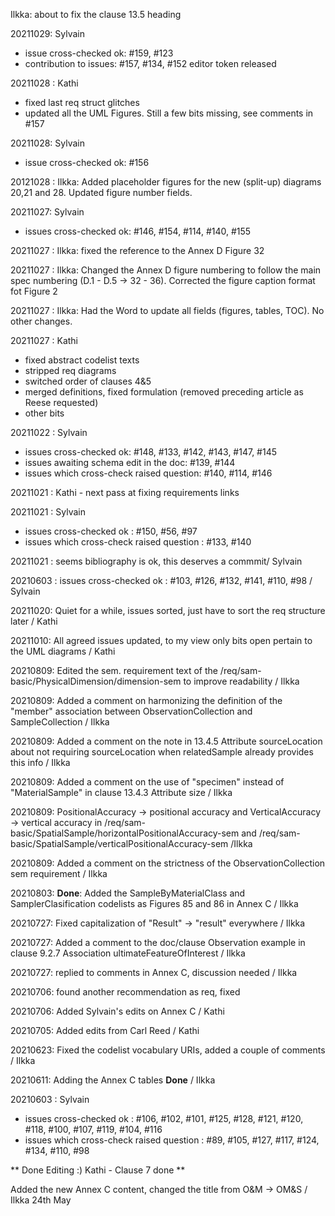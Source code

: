 Ilkka: about to fix the clause 13.5 heading

20211029: Sylvain
- issue cross-checked ok: #159, #123
- contribution to issues: #157, #134, #152
editor token released

20211028 : Kathi 
- fixed last req struct glitches
- updated all the UML Figures. Still a few bits missing, see comments in #157

20211028: Sylvain
- issue cross-checked ok: #156

20121028 : Ilkka: Added placeholder figures for the new (split-up) diagrams 20,21 and 28. Updated figure number fields.

20211027: Sylvain
- issues cross-checked ok: #146, #154, #114, #140, #155

20211027 : Ilkka: fixed the reference to the Annex D Figure 32


20211027 : Ilkka: Changed the Annex D figure numbering to follow the main spec numbering (D.1 - D.5 -> 32 - 36). Corrected the figure caption format fot Figure 2

20211027 : Ilkka: Had the Word to update all fields (figures, tables, TOC). No other changes. 

20211027 : Kathi 
- fixed abstract codelist texts
- stripped req diagrams
- switched order of clauses 4&5
- merged definitions, fixed formulation (removed preceding article as Reese requested)
- other bits

20211022 : Sylvain
- issues cross-checked ok: #148, #133, #142, #143, #147, #145
- issues awaiting schema edit in the doc: #139, #144
- issues which cross-check raised question: #140, #114, #146

20211021 : Kathi - next pass at fixing requirements links

20211021 : Sylvain
- issues cross-checked ok : #150, #56, #97
- issues which cross-check raised question : #133, #140

20211021 : seems bibliography is ok, this deserves a commmit/ Sylvain

20210603 : issues cross-checked ok : #103, #126, #132, #141, #110, #98 / Sylvain

20211020: Quiet for a while, issues sorted, just have to sort the req structure later / Kathi

20211010: All agreed issues updated, to my view only bits open pertain to the UML diagrams / Kathi 

20210809: Edited the sem. requirement text of the /req/sam-basic/PhysicalDimension/dimension-sem to improve readability / Ilkka

20210809: Added a comment on harmonizing the definition of the "member" association between ObservationCollection and SampleCollection / Ilkka

20210809: Added a comment on the note in 13.4.5	Attribute sourceLocation about not requiring sourceLocation when relatedSample already provides this info / Ilkka

20210809: Added a comment on the use of "specimen" instead of "MaterialSample" in clause 13.4.3 Attribute size / Ilkka

20210809: PositionalAccuracy -> positional accuracy and VerticalAccuracy -> vertical accuracy in /req/sam-basic/SpatialSample/horizontalPositionalAccuracy-sem and /req/sam-basic/SpatialSample/verticalPositionalAccuracy-sem /Ilkka

20210809: Added a comment on the strictness of the ObservationCollection sem requirement / Ilkka

20210803: **Done**: Added the SampleByMaterialClass and SamplerClasification codelists as Figures 85 and 86 in Annex C / Ilkka

20210727: Fixed capitalization of "Result" -> "result" everywhere / Ilkka

20210727: Added a comment to the doc/clause Observation example in clause 9.2.7	Association ultimateFeatureOfInterest / Ilkka

20210727: replied to comments in Annex C, discussion needed / Ilkka

20210706: found another recommendation as req, fixed

20210706: Added Sylvain's edits on Annex C / Kathi

20210705: Added edits from Carl Reed / Kathi

20210623: Fixed the codelist vocabulary URIs, added a couple of comments / Ilkka

20210611: Adding the Annex C tables **Done** / Ilkka

20210603 : Sylvain
- issues cross-checked ok : #106, #102, #101, #125, #128, #121, #120, #118, #100, #107, #119, #104, #116
- issues which cross-check raised question : #89, #105, #127, #117, #124, #134, #110, #98

** Done Editing :) Kathi - Clause 7 done  **

Added the new Annex C content, changed the title from O&M -> OM&S / Ilkka 24th May
